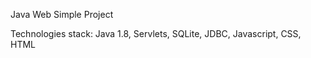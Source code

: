 Java Web Simple Project

Technologies stack: Java 1.8, Servlets, SQLite, JDBC, Javascript, CSS, HTML
